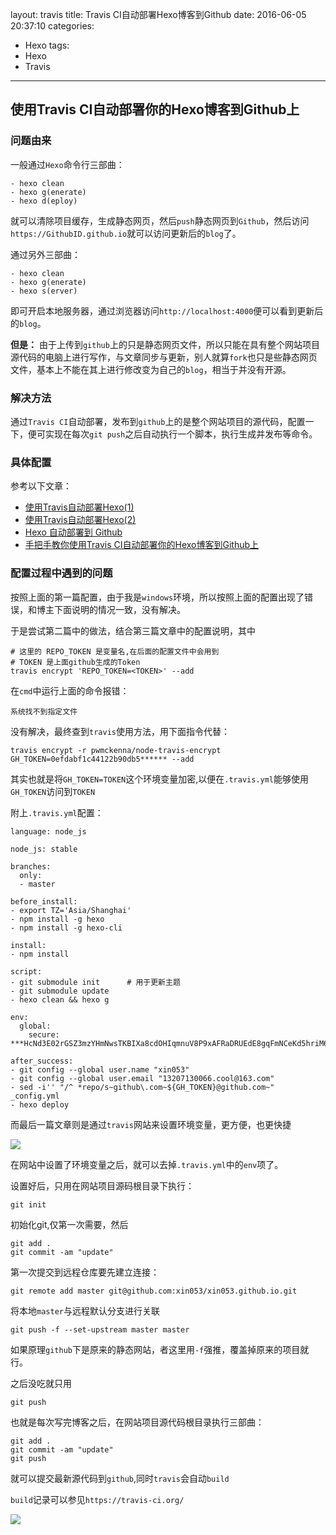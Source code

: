 layout: travis
title: Travis CI自动部署Hexo博客到Github
date: 2016-06-05 20:37:10
categories: 
- Hexo
tags:
- Hexo
- Travis
---

## 使用Travis CI自动部署你的Hexo博客到Github上
### 问题由来
一般通过`Hexo`命令行三部曲：

	- hexo clean
	- hexo g(enerate)
	- hexo d(eploy)
就可以清除项目缓存，生成静态网页，然后`push`静态网页到`Github`，然后访问`https://GithubID.github.io`就可以访问更新后的`blog`了。

通过另外三部曲：

	- hexo clean
	- hexo g(enerate)
	- hexo s(erver)
即可开启本地服务器，通过浏览器访问`http://localhost:4000`便可以看到更新后的`blog`。

<!-- more -->

**但是：** 由于上传到`github`上的只是静态网页文件，所以只能在具有整个网站项目源代码的电脑上进行写作，与文章同步与更新，别人就算`fork`也只是些静态网页文件，基本上不能在其上进行修改变为自己的`blog`，相当于并没有开源。

### 解决方法
通过`Travis CI`自动部署，发布到`github`上的是整个网站项目的源代码，配置一下，便可实现在每次`git push`之后自动执行一个脚本，执行生成并发布等命令。

### 具体配置
参考以下文章：

- [使用Travis自动部署Hexo(1)](http://www.jianshu.com/p/7f05b452fd3a "使用Travis自动部署Hexo(1)")
- [使用Travis自动部署Hexo(2)](http://www.jianshu.com/p/fff7b3384f46 "使用Travis自动部署Hexo(2)")
- [Hexo 自动部署到 Github](http://www.tuicool.com/articles/AZf2Yzb "Hexo 自动部署到 Github")
- [手把手教你使用Travis CI自动部署你的Hexo博客到Github上](http://www.2cto.com/kf/201605/505702.html "手把手教你使用Travis CI自动部署你的Hexo博客到Github上")

### 配置过程中遇到的问题
按照上面的第一篇配置，由于我是`windows`环境，所以按照上面的配置出现了错误，和博主下面说明的情况一致，没有解决。

于是尝试第二篇中的做法，结合第三篇文章中的配置说明，其中

    # 这里的 REPO_TOKEN 是变量名,在后面的配置文件中会用到
    # TOKEN 是上面github生成的Token
    travis encrypt 'REPO_TOKEN=<TOKEN>' --add

在`cmd`中运行上面的命令报错：

	系统找不到指定文件

没有解决，最终查到`travis`使用方法，用下面指令代替：

    travis encrypt -r pwmckenna/node-travis-encrypt GH_TOKEN=0efdabf1c44122b90db5****** --add

其实也就是将`GH_TOKEN=TOKEN`这个环境变量加密,以便在`.travis.yml`能够使用`GH_TOKEN`访问到`TOKEN`

附上`.travis.yml`配置：

    language: node_js

    node_js: stable

    branches:
      only:
      - master

    before_install:
    - export TZ='Asia/Shanghai'
    - npm install -g hexo
    - npm install -g hexo-cli

    install:
    - npm install

    script:
    - git submodule init      # 用于更新主题
    - git submodule update
    - hexo clean && hexo g

    env:
      global:
        secure: ***HcNd3E02rGSZ3mzYHmNwsTKBIXa8cdOHIqmnuV8P9xAFRaDRUEdE8gqFmNCeKd5hriM64sO5BGU/szI7Q2uJNhUgDg0Rw/UZMbZCei5Pf112qzDpbb/ok1PUU9Q282sI1YVf8poBUvMHmoHLOMayR25IjIysb5aE+8kpipDbReU=

    after_success:
    - git config --global user.name "xin053"
    - git config --global user.email "13207130066.cool@163.com"
    - sed -i'' "/^ *repo/s~github\.com~${GH_TOKEN}@github.com~" _config.yml
    - hexo deploy

而最后一篇文章则是通过`travis`网站来设置环境变量，更方便，也更快捷

![](http://i.imgur.com/MoGZ0UC.png)

在网站中设置了环境变量之后，就可以去掉`.travis.yml`中的`env`项了。

设置好后，只用在网站项目源码根目录下执行：

    git init

初始化git,仅第一次需要，然后

    git add .
    git commit -am "update"

第一次提交到远程仓库要先建立连接：

    git remote add master git@github.com:xin053/xin053.github.io.git

将本地`master`与远程默认分支进行关联

    git push -f --set-upstream master master

如果原理`github`下是原来的静态网站，者这里用`-f`强推，覆盖掉原来的项目就行。

之后没吃就只用

    git push

也就是每次写完博客之后，在网站项目源代码根目录执行三部曲：

    git add .
    git commit -am "update"
    git push

就可以提交最新源代码到`github`,同时`travis`会自动`build`

`build`记录可以参见`https://travis-ci.org/`

![](http://i.imgur.com/yEmpXuC.png)